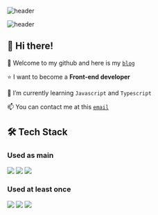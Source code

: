 ![header](https://capsule-render.vercel.app/api?type=waving&color=gradient&customColorList=0,2,3)

![header](https://capsule-render.vercel.app/api?type=transparent&text=Serin-B's%20Profile&fontColor=fcad03)

## 👋 Hi there!
📍 Welcome to my github and here is my [`blog`](https://velog.io/@serin13/posts)

⭐️ I want to become a **Front-end developer** 

🌱 I’m currently learning `Javascript` and `Typescript`  

📫 You can contact me at this [`email`](mailto:pp1710@naver.com)

## 🛠️ Tech Stack
### Used as main
<img src="https://img.shields.io/badge/Javascript-ffb13b?style=for-the-badge&logo=javascript&logoColor=white"/> <img src="https://img.shields.io/badge/Typescript-2e79c7?style=for-the-badge&logo=typescript&logoColor=white"/> <img src="https://img.shields.io/badge/React-5fd3f3?style=for-the-badge&logo=react&logoColor=white"/>

### Used at least once
<img src="https://img.shields.io/badge/Next.js-3d3d3d?style=for-the-badge&logo=nextdotjs&logoColor=white"/> <img src="https://img.shields.io/badge/Redux-764ABC?style=for-the-badge&logo=redux&logoColor=white"/> <img src="https://img.shields.io/badge/Recoil-3578E5?style=for-the-badge&logo=recoil&logoColor=white"/> 

